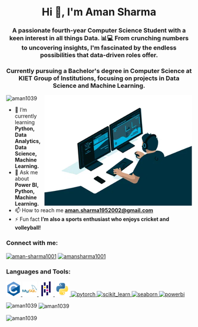 <h1 align="center">Hi 👋, I'm Aman Sharma</h1>
<h3 align="center">A passionate fourth-year Computer Science Student with a keen interest in all things Data. 📊💻 From crunching numbers to uncovering insights, I'm fascinated by the endless possibilities that data-driven roles offer.</h3>
<h3 align="center">Currently pursuing a Bachelor's degree in Computer Science at KIET Group of Institutions, focusing on projects in Data Science and Machine Learning.</h3>

<img align="right" alt="Aman Sharma" width="400" src="https://raw.githubusercontent.com/Aman1039/Aman1039/main/gif.webp">


<p align="left"> <img src="https://komarev.com/ghpvc/?username=aman1039&label=Profile%20views&color=0e75b6&style=flat" alt="aman1039" /> </p>

- 🌱 I’m currently learning **Python, Data Analytics, Data Science, Machine Learning.**
- 💬 Ask me about **Power BI, Python, Machine Learning.**
- 📫 How to reach me **aman.sharma1952002@gmail.com**
- ⚡ Fun fact **I’m also a sports enthusiast who enjoys cricket and volleyball!**

<h3 align="left">Connect with me:</h3>
<p align="left">
<a href="https://linkedin.com/in/aman-sharma1001" target="blank"><img align="center" src="https://raw.githubusercontent.com/rahuldkjain/github-profile-readme-generator/master/src/images/icons/Social/linked-in-alt.svg" alt="aman-sharma1001" height="30" width="40" /></a>
<a href="https://kaggle.com/amansharma1001" target="blank"><img align="center" src="https://raw.githubusercontent.com/rahuldkjain/github-profile-readme-generator/master/src/images/icons/Social/kaggle.svg" alt="amansharma1001" height="30" width="40" /></a>
</p>

<h3 align="left">Languages and Tools:</h3>
<p align="left"> 
<a href="https://www.cprogramming.com/" target="_blank" rel="noreferrer"> <img src="https://raw.githubusercontent.com/devicons/devicon/master/icons/c/c-original.svg" alt="c" width="40" height="40"/> </a> 
<a href="https://www.mysql.com/" target="_blank" rel="noreferrer"> <img src="https://raw.githubusercontent.com/devicons/devicon/master/icons/mysql/mysql-original-wordmark.svg" alt="mysql" width="40" height="40"/> </a> 
<a href="https://pandas.pydata.org/" target="_blank" rel="noreferrer"> <img src="https://raw.githubusercontent.com/devicons/devicon/2ae2a900d2f041da66e950e4d48052658d850630/icons/pandas/pandas-original.svg" alt="pandas" width="40" height="40"/> </a> 
<a href="https://www.python.org" target="_blank" rel="noreferrer"> <img src="https://raw.githubusercontent.com/devicons/devicon/master/icons/python/python-original.svg" alt="python" width="40" height="40"/> </a> 
<a href="https://pytorch.org/" target="_blank" rel="noreferrer"> <img src="https://www.vectorlogo.zone/logos/pytorch/pytorch-icon.svg" alt="pytorch" width="40" height="40"/> </a> 
<a href="https://scikit-learn.org/" target="_blank" rel="noreferrer"> <img src="https://upload.wikimedia.org/wikipedia/commons/0/05/Scikit_learn_logo_small.svg" alt="scikit_learn" width="40" height="40"/> </a> 
<a href="https://seaborn.pydata.org/" target="_blank" rel="noreferrer"> <img src="https://seaborn.pydata.org/_images/logo-mark-lightbg.svg" alt="seaborn" width="40" height="40"/> </a> 
<a href="https://powerbi.microsoft.com/" target="_blank" rel="noreferrer"> <img src="https://www.vectorlogo.zone/logos/microsoft_powerbi/microsoft_powerbi-icon.svg" alt="powerbi" width="40" height="40"/> </a> 
</p>

<p><img align="left" src="https://github-readme-stats.vercel.app/api/top-langs?username=aman1039&show_icons=true&locale=en&layout=compact" alt="aman1039" /></p>

<p>&nbsp;<img align="center" src="https://github-readme-stats.vercel.app/api?username=aman1039&show_icons=true&locale=en" alt="aman1039" /></p>

<p><img align="center" src="https://github-readme-streak-stats.herokuapp.com/?user=aman1039&" alt="aman1039" /></p>
